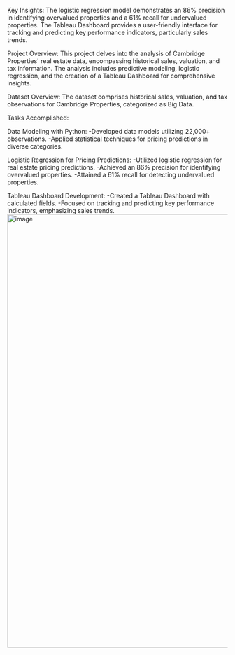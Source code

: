 Key Insights:
The logistic regression model demonstrates an 86% precision in identifying overvalued properties and a 61% recall for undervalued properties.
The Tableau Dashboard provides a user-friendly interface for tracking and predicting key performance indicators, particularly sales trends.

Project Overview:
This project delves into the analysis of Cambridge Properties' real estate data, encompassing historical sales, valuation, and tax information. The analysis includes predictive modeling, logistic regression, and the creation of a Tableau Dashboard for comprehensive insights.

Dataset Overview:
The dataset comprises historical sales, valuation, and tax observations for Cambridge Properties, categorized as Big Data.

Tasks Accomplished:

Data Modeling with Python:
-Developed data models utilizing 22,000+ observations.
-Applied statistical techniques for pricing predictions in diverse categories.

Logistic Regression for Pricing Predictions:
-Utilized logistic regression for real estate pricing predictions.
-Achieved an 86% precision for identifying overvalued properties.
-Attained a 61% recall for detecting undervalued properties.

Tableau Dashboard Development:
-Created a Tableau Dashboard with calculated fields.
-Focused on tracking and predicting key performance indicators, emphasizing sales trends.
<img width="990" alt="image" src="https://github.com/OmkarS12/Real-Estate-Analytics-and-KPIs/assets/122317280/eb3c4bb0-665b-4dd7-919a-2acfcfd78bf0">
